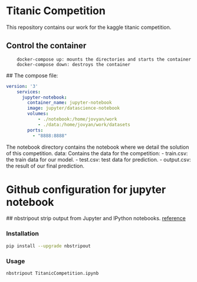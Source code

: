 # Titanic Competition
This repository contains our work for the kaggle titanic competition. 

## Control the container 

```
    docker-compose up: mounts the directories and starts the container 
    docker-compose down: destroys the container 
```    
 

## The compose file: 
``` yaml
version: '3'
    services:
      jupyter-notebook:
        container_name: jupyter-notebook
        image: jupyter/datascience-notebook
        volumes:
            - ./notebook:/home/jovyan/work
            - ./data:/home/jovyan/work/datasets
        ports:
          - "8888:8888"
```

The notebook directory contains the notebook where we detail the solution of this competition. 
data: Contains the data for the competition: 
    - train.csv: the train data for our model. 
    - test.csv: test data for prediction. 
    - output.csv: the result of our final prediction. 
    
# Github configuration for jupyter notebook
## nbstripout
strip output from Jupyter and IPython notebooks. 
[reference](https://github.com/kynan/nbstripout)
### Installation 
```bash
pip install --upgrade nbstripout
```

### Usage
```bash
nbstripout TitanicCompetition.ipynb
```
